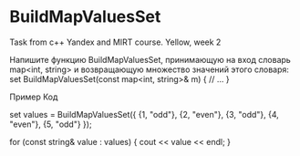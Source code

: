 # BuildMapValuesSet
Task from c++ Yandex and MIRT course. Yellow, week 2

Напишите функцию BuildMapValuesSet, принимающую на вход словарь map<int, string> и возвращающую множество значений этого словаря:
set<string> BuildMapValuesSet(const map<int, string>& m) {
  // ...
}


Пример
Код

set<string> values = BuildMapValuesSet({
    {1, "odd"},
    {2, "even"},
    {3, "odd"},
    {4, "even"},
    {5, "odd"}
});

for (const string& value : values) {
  cout << value << endl;
}

